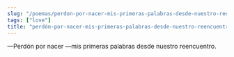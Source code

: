 ```yaml
---
slug: "/poemas/perdon-por-nacer-mis-primeras-palabras-desde-nuestro-reencuentro"
tags: ["love"]
title: "perdón-por-nacer-mis-primeras-palabras-desde-nuestro-reencuentro"
---
```

—Perdón por nacer —mis primeras palabras desde nuestro reencuentro.